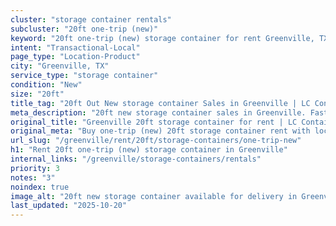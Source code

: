 ```yaml
---
cluster: "storage container rentals"
subcluster: "20ft one-trip (new)"
keyword: "20ft one-trip (new) storage container for rent Greenville, TX"
intent: "Transactional-Local"
page_type: "Location-Product"
city: "Greenville, TX"
service_type: "storage container"
condition: "New"
size: "20ft"
title_tag: "20ft Out New storage container Sales in Greenville | LC Container"
meta_description: "20ft new storage container sales in Greenville. Fast delivery, competitive pricing. Serving storage containers area. Quote ID: DDK. Call (214) 524-4168 for your free quote today."
original_title: "Greenville 20ft storage container for rent | LC Container"
original_meta: "Buy one-trip (new) 20ft storage container rent with local delivery in Greenville, TX. LC Container — local Since 2003. Request a fast quote today."
url_slug: "/greenville/rent/20ft/storage-containers/one-trip-new"
h1: "Rent 20ft one-trip (new) storage container in Greenville"
internal_links: "/greenville/storage-containers/rentals"
priority: 3
notes: "3"
noindex: true
image_alt: "20ft new storage container available for delivery in Greenville"
last_updated: "2025-10-20"
---
```


<!-- TODO: Add unique city/inventory copy, images, and internal links here. -->
